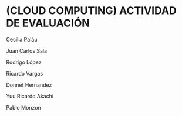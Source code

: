 # (CLOUD COMPUTING) ACTIVIDAD DE EVALUACIÓN

Cecilia Paláu

Juan Carlos Sala

Rodrigo López

Ricardo Vargas

Donnet Hernandez

Yuu Ricardo Akachi

Pablo Monzon
